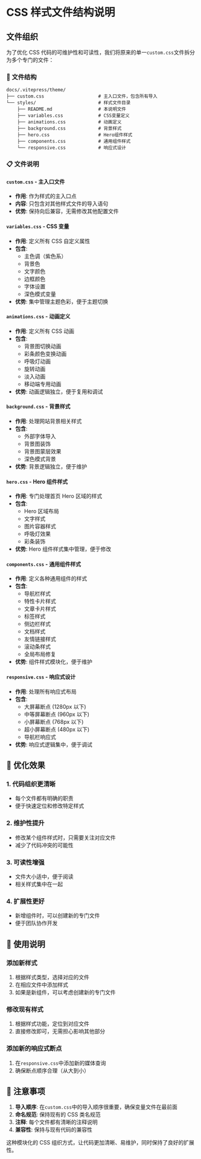 # CSS 样式文件结构说明

## 文件组织

为了优化 CSS 代码的可维护性和可读性，我们将原来的单一`custom.css`文件拆分为多个专门的文件：

### 📁 文件结构

```
docs/.vitepress/theme/
├── custom.css                    # 主入口文件，包含所有导入
└── styles/                       # 样式文件目录
    ├── README.md                 # 本说明文件
    ├── variables.css             # CSS变量定义
    ├── animations.css            # 动画定义
    ├── background.css            # 背景样式
    ├── hero.css                  # Hero组件样式
    ├── components.css            # 通用组件样式
    └── responsive.css            # 响应式设计
```

### 📋 文件说明

#### `custom.css` - 主入口文件

- **作用**: 作为样式的主入口点
- **内容**: 只包含对其他样式文件的导入语句
- **优势**: 保持向后兼容，无需修改其他配置文件

#### `variables.css` - CSS 变量

- **作用**: 定义所有 CSS 自定义属性
- **包含**:
  - 主色调（紫色系）
  - 背景色
  - 文字颜色
  - 边框颜色
  - 字体设置
  - 深色模式变量
- **优势**: 集中管理主题色彩，便于主题切换

#### `animations.css` - 动画定义

- **作用**: 定义所有 CSS 动画
- **包含**:
  - 背景图切换动画
  - 彩条颜色变换动画
  - 呼吸灯动画
  - 旋转动画
  - 淡入动画
  - 移动端专用动画
- **优势**: 动画逻辑独立，便于复用和调试

#### `background.css` - 背景样式

- **作用**: 处理网站背景相关样式
- **包含**:
  - 外部字体导入
  - 背景图装饰
  - 背景图蒙层效果
  - 深色模式背景
- **优势**: 背景逻辑独立，便于维护

#### `hero.css` - Hero 组件样式

- **作用**: 专门处理首页 Hero 区域的样式
- **包含**:
  - Hero 区域布局
  - 文字样式
  - 图片容器样式
  - 呼吸灯效果
  - 彩条装饰
- **优势**: Hero 组件样式集中管理，便于修改

#### `components.css` - 通用组件样式

- **作用**: 定义各种通用组件的样式
- **包含**:
  - 导航栏样式
  - 特性卡片样式
  - 文章卡片样式
  - 标签样式
  - 侧边栏样式
  - 文档样式
  - 友情链接样式
  - 滚动条样式
  - 全局布局修复
- **优势**: 组件样式模块化，便于维护

#### `responsive.css` - 响应式设计

- **作用**: 处理所有响应式布局
- **包含**:
  - 大屏幕断点 (1280px 以下)
  - 中等屏幕断点 (960px 以下)
  - 小屏幕断点 (768px 以下)
  - 超小屏幕断点 (480px 以下)
  - 导航栏响应式
- **优势**: 响应式逻辑集中，便于调试

## 🎯 优化效果

### 1. 代码组织更清晰

- 每个文件都有明确的职责
- 便于快速定位和修改特定样式

### 2. 维护性提升

- 修改某个组件样式时，只需要关注对应文件
- 减少了代码冲突的可能性

### 3. 可读性增强

- 文件大小适中，便于阅读
- 相关样式集中在一起

### 4. 扩展性更好

- 新增组件时，可以创建新的专门文件
- 便于团队协作开发

## 🔧 使用说明

### 添加新样式

1. 根据样式类型，选择对应的文件
2. 在相应文件中添加样式
3. 如果是新组件，可以考虑创建新的专门文件

### 修改现有样式

1. 根据样式功能，定位到对应文件
2. 直接修改即可，无需担心影响其他部分

### 添加新的响应式断点

1. 在`responsive.css`中添加新的媒体查询
2. 确保断点顺序合理（从大到小）

## 📝 注意事项

1. **导入顺序**: 在`custom.css`中的导入顺序很重要，确保变量文件在最前面
2. **命名规范**: 保持现有的 CSS 类名规范
3. **注释**: 每个文件都有清晰的注释说明
4. **兼容性**: 保持与现有代码的兼容性

这种模块化的 CSS 组织方式，让代码更加清晰、易维护，同时保持了良好的扩展性。
